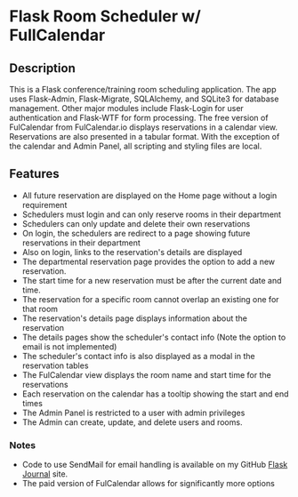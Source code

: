 # Flask Room Scheduler w/ FullCalendar

## Description

This is a Flask conference/training room scheduling application. The app uses Flask-Admin, Flask-Migrate, SQLAlchemy, and SQLite3 for database management. Other major modules include Flask-Login for user authentication and Flask-WTF for form processing. The free version of FulCalendar from FulCalendar.io displays reservations in a calendar view. Reservations are also presented in a tabular format. With the exception of the calendar and Admin Panel, all scripting and styling files are local.

## Features

- All future reservation are displayed on the Home page without a login requirement
- Schedulers must login and can only reserve rooms in their department
- Schedulers can only update and delete their own reservations
- On login, the schedulers are redirect to a page showing future reservations in their department
- Also on login, links to the reservation's details are displayed 
- The departmental reservation page provides the option to add a new reservation.
- The start time for a new reservation must be after the current date and time.
- The reservation for a specific room cannot overlap an existing one for that room
- The reservation's details page displays information about the reservation
- The details pages show the scheduler's contact info (Note the option to email is not implemented)
- The scheduler's contact info is also displayed as a modal in the reservation tables
- The FulCalendar view displays the room name and start time for the reservations
- Each reservation on the calendar has a tooltip showing the start and end times
- The Admin Panel is restricted to a user with admin privileges 
- The Admin can create, update, and delete users and rooms.

### Notes
- Code to use SendMail for email handling is available on my GitHub <a class="text_link" href="#" target="_blank">Flask Journal</a> site.
- The paid version of FulCalendar allows for significantly more options


